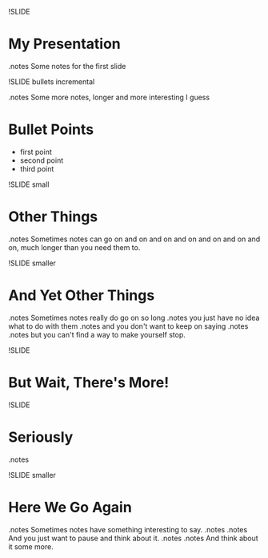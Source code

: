 !SLIDE 
# My Presentation #

.notes Some notes for the first slide

!SLIDE bullets incremental

.notes Some more notes, longer and more interesting I guess

# Bullet Points #

* first point
* second point
* third point

!SLIDE small
# Other Things

.notes Sometimes notes can go on and on and on and on and on
and on and on, much longer than you need them to.

!SLIDE smaller
# And Yet Other Things

.notes Sometimes notes really do go on so long
.notes you just have no idea what to do with them
.notes and you don't want to keep on saying .notes
.notes but you can't find a way to make yourself stop.

!SLIDE
# But Wait, There's More!

!SLIDE
# Seriously

.notes

!SLIDE smaller
# Here We Go Again

.notes Sometimes notes have something interesting to say.
.notes
.notes And you just want to pause and think about it.
.notes
.notes     And think about it some more.

